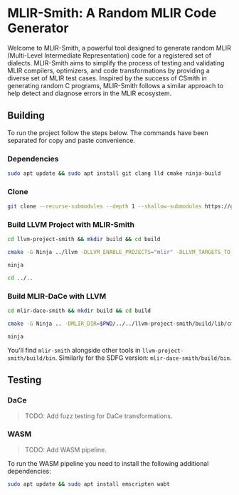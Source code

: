 # MLIR-Smith: A Random MLIR Code Generator

Welcome to MLIR-Smith, a powerful tool designed to generate random MLIR
(Multi-Level Intermediate Representation) code for a registered set of dialects.
MLIR-Smith aims to simplify the process of testing and validating MLIR compilers,
optimizers, and code transformations by providing a diverse set of MLIR test
cases. Inspired by the success of CSmith in generating random C programs,
MLIR-Smith follows a similar approach to help detect and diagnose errors in the
MLIR ecosystem.

## Building

To run the project follow the steps below. The commands have been separated for
copy and paste convenience.

### Dependencies

```sh
sudo apt update && sudo apt install git clang lld cmake ninja-build
```

### Clone

```sh
git clone --recurse-submodules --depth 1 --shallow-submodules https://github.com/Berke-Ates/MLIR-Smith
```

### Build LLVM Project with MLIR-Smith

```sh
cd llvm-project-smith && mkdir build && cd build
```

```sh
cmake -G Ninja ../llvm -DLLVM_ENABLE_PROJECTS="mlir" -DLLVM_TARGETS_TO_BUILD="host" -DLLVM_ENABLE_ASSERTIONS=ON -DCMAKE_BUILD_TYPE=Release -DCMAKE_C_COMPILER=clang -DCMAKE_CXX_COMPILER=clang++ -DLLVM_ENABLE_LLD=ON -DLLVM_CCACHE_BUILD=ON -DLLVM_USE_SANITIZER="Address;Undefined" -DLLVM_INSTALL_UTILS=ON
```

```sh
ninja
```

```sh
cd ../..
```

### Build MLIR-DaCe with LLVM

```sh
cd mlir-dace-smith && mkdir build && cd build
```

```sh
cmake -G Ninja .. -DMLIR_DIR=$PWD/../../llvm-project-smith/build/lib/cmake/mlir -DLLVM_EXTERNAL_LIT=$PWD/../../llvm-project-smith/build/bin/llvm-lit -DLLVM_ENABLE_ASSERTIONS=ON -DCMAKE_BUILD_TYPE=Release -DCMAKE_C_COMPILER=clang -DCMAKE_CXX_COMPILER=clang++ -DLLVM_ENABLE_LLD=ON -DLLVM_USE_SANITIZER="Address;Undefined"
```

```sh
ninja
```

You'll find `mlir-smith` alongside other tools in `llvm-project-smith/build/bin`.
Similarly for the SDFG version: `mlir-dace-smith/build/bin`.

## Testing

### DaCe

> TODO: Add fuzz testing for DaCe transformations.

### WASM

> TODO: Add WASM pipeline.

To run the WASM pipeline you need to install the following additional dependencies:

```sh
sudo apt update && sudo apt install emscripten wabt
```

